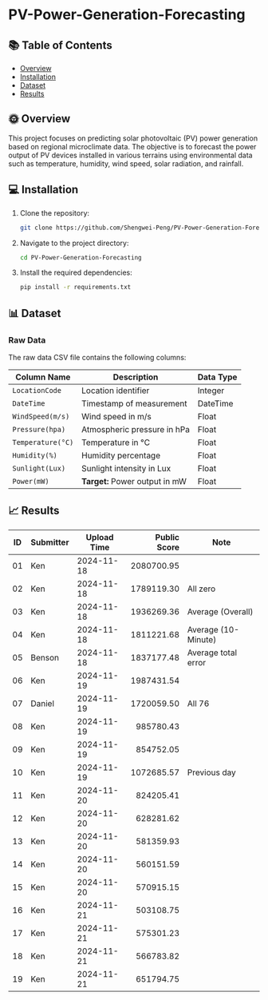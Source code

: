 # PV-Power-Generation-Forecasting

## 📚 Table of Contents
- [Overview](#Overview)
- [Installation](#Installation)
- [Dataset](#Dataset)
- [Results](#Results)

## 🌞 Overview
This project focuses on predicting solar photovoltaic (PV) power generation based on regional microclimate data. The objective is to forecast the power output of PV devices installed in various terrains using environmental data such as temperature, humidity, wind speed, solar radiation, and rainfall.

## 💻 Installation
1. Clone the repository:
    ```sh
    git clone https://github.com/Shengwei-Peng/PV-Power-Generation-Forecasting.git
    ```
2. Navigate to the project directory:
    ```sh
    cd PV-Power-Generation-Forecasting
    ```
3. Install the required dependencies:
    ```sh
    pip install -r requirements.txt
    ```

## 📊 Dataset
### Raw Data
The raw data CSV file contains the following columns:

| **Column Name**       | **Description**                                  | **Data Type** |
| --------------------- | ------------------------------------------------ | ------------- |
| `LocationCode`        | Location identifier                              | Integer       |
| `DateTime`            | Timestamp of measurement                         | DateTime      |
| `WindSpeed(m/s)`      | Wind speed in m/s                                | Float         |
| `Pressure(hpa)`       | Atmospheric pressure in hPa                      | Float         |
| `Temperature(°C)`     | Temperature in °C                                | Float         |
| `Humidity(%)`         | Humidity percentage                              | Float         |
| `Sunlight(Lux)`       | Sunlight intensity in Lux                        | Float         |
| `Power(mW)`           | **Target:** Power output in mW                   | Float         |

## 📈 Results

| ID  | Submitter | Upload Time | Public Score | Note                |
| --- | --------- | ----------- | ------------:| ------------------- |
| 01  | Ken       | 2024-11-18  |   2080700.95 |                     |
| 02  | Ken       | 2024-11-18  |   1789119.30 | All zero            |
| 03  | Ken       | 2024-11-18  |   1936269.36 | Average (Overall)   |
| 04  | Ken       | 2024-11-18  |   1811221.68 | Average (10-Minute) |
| 05  | Benson    | 2024-11-18  |   1837177.48 | Average total error |
| 06  | Ken       | 2024-11-19  |   1987431.54 |                     |
| 07  | Daniel    | 2024-11-19  |   1720059.50 | All 76              |
| 08  | Ken       | 2024-11-19  |    985780.43 |                     |
| 09  | Ken       | 2024-11-19  |    854752.05 |                     |
| 10  | Ken       | 2024-11-19  |   1072685.57 | Previous day        |
| 11  | Ken       | 2024-11-20  |    824205.41 |                     |
| 12  | Ken       | 2024-11-20  |    628281.62 |                     |
| 13  | Ken       | 2024-11-20  |    581359.93 |                     |
| 14  | Ken       | 2024-11-20  |    560151.59 |                     |
| 15  | Ken       | 2024-11-20  |    570915.15 |                     |
| 16  | Ken       | 2024-11-21  |    503108.75 |                     |
| 17  | Ken       | 2024-11-21  |    575301.23 |                     |
| 18  | Ken       | 2024-11-21  |    566783.82 |                     |
| 19  | Ken       | 2024-11-21  |    651794.75 |                     |